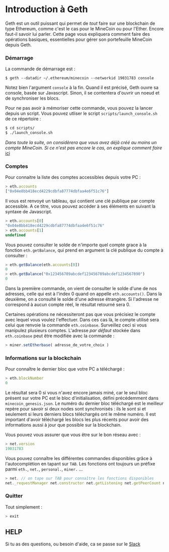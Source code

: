 # Introduction à Geth

Geth est un outil puissant qui permet de *tout* faire sur une blockchain de type Ethereum, comme c'est le cas pour le MineCoin ou pour l'Ether. Encore faut-il savoir lui parler. Cette page vous expliquera comment faire des opérations basiques, essentielles pour gérer son portefeuille MineCoin depuis Geth.

### Démarrage

La commande de démarrage est :

`$ geth --datadir ~/.ethereum/minecoin --networkid 19031783 console`

Notez bien l'argument `console` à la fin. Quand il est précisé, Geth ouvre sa console, basée sur Javascript. Sinon, il se contentera d'ouvrir un noeud et de synchroniser les blocs.

Pour ne pas avoir à mémoriser cette commande, vous pouvez la lancer depuis un script. Vous pouvez utliser le script `scripts/launch_console.sh` de ce répertoire :

```bash
$ cd scripts/
$ ./launch_console.sh
```

_Dans toute la suite, on considèrera que vous avez déjà créé au moins un compte MineCoin. Si ce n'est pas encore le cas, on explique comment faire_ [ici](https://github.com/baptistecolin/minecoin/blob/master/docs/account_creation.md)

### Comptes

Pour connaitre la liste des comptes accessibles depuis votre PC :

```javascript
> eth.accounts
["0x04e8bb418ecd4229cdbfa87774dbfaa4e6f51c76"]
```

Il vous est renvoyé un tableau, qui contient une clé publique par compte accessible. A ce titre, vous pouvez accéder à ses éléments en suivant la syntaxe de Javascript.

```javascript
> eth.accounts[0]
"0x04e8bb418ecd4229cdbfa87774dbfaa4e6f51c76"
> eth.accounts[1]
undefined
```

Vous pouvez consulter le solde de n'importe quel compte grace à la fonction `eth.getBalance`, qui prend en argument la clé publique du compte à consulter :

```javascript
> eth.getBalance(eth.accounts[0])
0
> eth.getBalance("0x123456789abcdef123456789abcdef1234567890")
0
```

Dans la première commande, on vient de consulter le solde d'une de nos adresses, celle qui est à l'index 0 quand on appelle `eth.accounts()`. Dans la deuxième, on a consulté le solde d'une adresse étrangère. Si l'adresse ne correspond à aucun compte réel, le résultat retourné sera 0.

Certaines opérations ne nécessiteront pas que vous précisiez le compte avec lequel vous voulez l'effectuer. Dans ces cas là, le compte utilisé sera celui que renvoie la commande `eth.coinbase`. Surveillez ceci si vous manipulez plusieurs comptes. L'adresse _par défaut_ stockée dans `eth.coinbase` peut être modifiée avec la commande :

```javascript
> miner.setEtherbase( adresse_de_votre_choix )
```

### Informations sur la blockchain

Pour connaître le dernier bloc que votre PC a téléchargé :

```javascript
> eth.blockNumber
0
```

Le résultat sera 0 si vous n'avez encore jamais miné, car le seul bloc présent sur votre PC est le bloc d'initialisation, défini précédemment dans `minecoin_genesis.json`. Le numéro du dernier bloc téléchargé est le meilleur repère pour savoir si deux nodes sont synchronisés : ils le sont si et seulement si leurs derniers blocs téléchargés ont le même numéro. Il est important d'avoir téléchargé les blocs les plus récents pour avoir des informations aussi à jour que possible sur la blockchain.

Vous pouvez vous assurer que vous être sur le bon réseau avec :

```javascript
> net.version
19031783
```

Vous pouvez connaître les différentes commandes disponibles grâce à l'autocomplétion en tapant sur `TAB`. Les fonctions ont toujours un préfixe parmi `eth.`, `net.`, `personal.`, `miner.` ...

```javascript
> net. // on tape sur TAB pour connaître les fonctions disponibles
net._requestManager net.constructor net.getListening net.getPeerCount net.getVersion net.listening net.peerCount net.version 
```

### Quitter

Tout simplement :

```javascript
> exit
```

## HELP

Si tu as des questions, ou besoin d'aide, ca se passe sur le [Slack](http://minecoin.slack.com)

